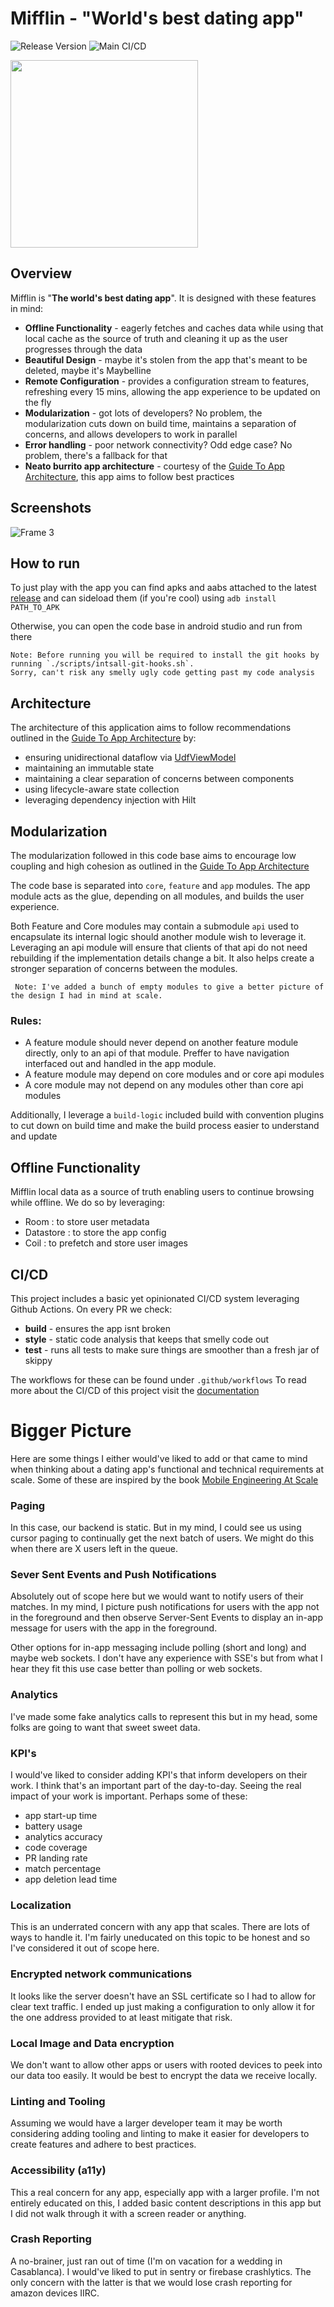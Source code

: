 # Mifflin - "World's best dating app"

![Release Version](https://img.shields.io/github/v/release/Elijah-Dangerfield/Mifflin) ![Main CI/CD](https://img.shields.io/github/actions/workflow/status/Elijah-Dangerfield/Mifflin/on_pr.yml)

<img src="https://user-images.githubusercontent.com/45648517/223679189-fc8570b0-9b38-42ce-8876-1d34bc327fd9.png"  width="300" height="300">


## Overview

Mifflin is "**The world's best dating app**". It is designed with these features in mind: 

- **Offline Functionality** - eagerly fetches and caches data while using that local cache as the source of truth and cleaning it up as the user progresses through the data
- **Beautiful Design** - maybe it's stolen from the app that's meant to be deleted, maybe it's Maybelline
- **Remote Configuration** - provides a configuration stream to features, refreshing every 15 mins, allowing the app experience to be updated on the fly
- **Modularization** - got lots of developers? No problem, the modularization cuts down on build time, maintains a separation of concerns, and allows developers to work in parallel
- **Error handling** - poor network connectivity? Odd edge case? No problem, there's a fallback for that
- **Neato burrito app architecture** - courtesy of the [Guide To App Architecture](https://developer.android.com/topic/modularization), this app aims to follow best practices


## Screenshots

![Frame 3](https://user-images.githubusercontent.com/45648517/223679757-65d53f0f-a9f9-4704-bf28-bf620424dcdd.png)

## How to run

To just play with the app you can find apks and aabs attached to the latest [release](https://github.com/Elijah-Dangerfield/Mifflin/releases)
and can sideload them (if you're cool) using `adb install PATH_TO_APK`

Otherwise, you can open the code base in android studio and run from there

```
Note: Before running you will be required to install the git hooks by running `./scripts/intsall-git-hooks.sh`. 
Sorry, can't risk any smelly ugly code getting past my code analysis
```

## Architecture

The architecture of this application aims to follow recommendations outlined in the [Guide To App Architecture](https://developer.android.com/topic/architecture) by: 
- ensuring unidirectional dataflow via [UdfViewModel]([https://github.com/Elijah-Dangerfield/mifflin/](https://github.com/Elijah-Dangerfield/Mifflin/blob/main/core/ui/src/main/java/com.dangerfield.core.ui/UdfViewModel.kt))
- maintaining an immutable state
- maintaining a clear separation of concerns between components
- using lifecycle-aware state collection
- leveraging dependency injection with Hilt


## Modularization

The modularization followed in this code base aims to encourage low coupling and high cohesion as outlined in the [Guide To App Architecture](https://developer.android.com/topic/modularization)

The code base is separated into `core`, `feature` and `app` modules. The app module acts as the glue, depending on all modules, and builds the user experience. 

Both Feature and Core modules may contain a submodule `api` used to encapsulate its internal logic should another module wish to leverage it. Leveraging an api module will ensure that clients of that api do not need rebuilding if the implementation details change a bit. It also helps create a stronger separation of concerns between the modules. 

     Note: I've added a bunch of empty modules to give a better picture of the design I had in mind at scale. 

### Rules:
- A feature module should never depend on another feature module directly, only to an api of that module. Preffer to have navigation interfaced out and handled in the app module. 
- A feature module may depend on core modules and or core api modules
- A core module may not depend on any modules other than core api modules 


Additionally, I leverage a `build-logic` included build with convention plugins to cut down on build time and make the build process easier to understand and update

## Offline Functionality

Mifflin local data as a source of truth enabling users to continue browsing while offline. We do so by leveraging:
- Room : to store user metadata
- Datastore : to store the app config
- Coil : to prefetch and store user images


## CI/CD

This project includes a basic yet opinionated CI/CD system leveraging Github Actions.
On every PR we check:

- **build** - ensures the app isnt broken
- **style** - static code analysis that keeps that smelly code out
- **test** - runs all tests to make sure things are smoother than a fresh jar of skippy

The workflows for these can be found under `.github/workflows`
To read more about the CI/CD of this project visit the [documentation](https://github.com/Elijah-Dangerfield/mifflin/blob/main/docs/ci.md)

# Bigger Picture

Here are some things I either would've liked to add or that came to mind when thinking about a dating app's functional and technical requirements at scale. 
Some of these are inspired by the book [Mobile Engineering At Scale](https://www.mobileatscale.com/)

### Paging

In this case, our backend is static. But in my mind, I could see us using cursor paging to continually get the next batch of users. We might do this when there are X users left in the queue. 

### Sever Sent Events and Push Notifications

Absolutely out of scope here but we would want to notify users of their matches. In my mind, I picture push notifications for users with the app not in the foreground and then observe Server-Sent Events to display an in-app message for users with the app in the foreground. 

Other options for in-app messaging include polling (short and long) and maybe web sockets. I don't have any experience with SSE's but from what I hear they fit this use case better than polling or web sockets. 

### Analytics

I've made some fake analytics calls to represent this but in my head, some folks are going to want that sweet sweet data. 

### KPI's
I would've liked to consider adding KPI's that inform developers on their work. I think that's an important part of the day-to-day. Seeing the real impact of your work is important. Perhaps some of these: 

  - app start-up time
  - battery usage
  - analytics accuracy
  - code coverage
  - PR landing rate
  - match percentage
  - app deletion lead time

### Localization
This is an underrated concern with any app that scales. There are lots of ways to handle it. I'm fairly uneducated on this topic to be honest and so I've considered it out of scope here. 

### Encrypted network communications 
It looks like the server doesn't have an SSL certificate so I had to allow for clear text traffic. I ended up just making a configuration to only allow it for the one address provided to at least mitigate that risk.
  
### Local Image and Data encryption
We don't want to allow other apps or users with rooted devices to peek into our data too easily. It would be best to encrypt the data we receive locally. 

### Linting and Tooling
Assuming we would have a larger developer team it may be worth considering adding tooling and linting to make it easier for developers to create features and adhere to best practices. 

### Accessibility (a11y)
This a real concern for any app, especially app with a larger profile. I'm not entirely educated on this, I added basic content descriptions in this app but I did not walk through it with a screen reader or anything. 

### Crash Reporting
A no-brainer, just ran out of time (I'm on vacation for a wedding in Casablanca). I would've liked to put in sentry or firebase crashlytics. The only concern with the latter is that we would lose crash reporting for amazon devices IIRC. 


